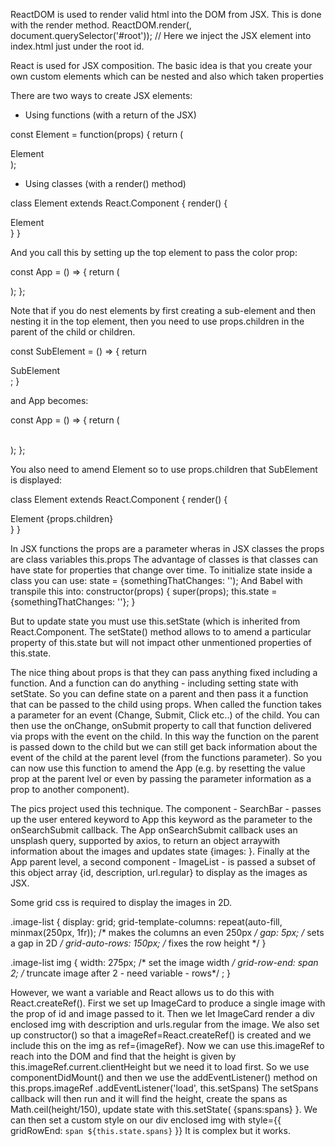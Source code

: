 ReactDOM is used to render valid html into the DOM from JSX.
This is done with the render method.
ReactDOM.render(<App />, document.querySelector('#root'));  // Here we inject the JSX <App /> element into index.html just under the root id.

React is used for JSX composition.
The basic idea is that you create your own custom elements which can be nested and also which taken properties

There are two ways to create JSX elements:
- Using functions (with a return of the JSX)

const Element = function(props) {
    return (
        <div mycolor={props.color}>Element</div>
    );


 - Using classes (with a render() method)

 class Element extends React.Component {
    render() {
        <div mycolor={this.props.color}>Element</div>
    }
 }

And you call this by setting up the top element to pass the color prop:

const App = () => {
return (
    <div><Element color="red" /></div>
);
};



Note that if you do nest elements by first creating a sub-element and then nesting it in the top element,
then you need to use props.children in the parent of the child or children.

const SubElement = () => {
return <div>SubElement</div>;
}

and App becomes:

const App = () => {
return (
    <div>
        <Element color="red">
            <SubElement/>
        </Element>    
    </div>
);
};

You also need to amend Element so to use props.children that SubElement is displayed:

 class Element extends React.Component {
    render() {
        <div mycolor={this.props.color}>
            Element
            {props.children}
        </div>
    }
 }

In JSX functions the props are a parameter wheras in JSX classes the props are class variables this.props
The advantage of classes is that classes can have state for properties that change over time.
To initialize state inside a class you can use:
state = {somethingThatChanges: '');
And Babel with transpile this into:
constructor(props) {
super(props);
this.state = {somethingThatChanges: ''};
}

But to update state you must use this.setState (which is inherited from React.Component.
The setState() method allows to to amend a particular property of this.state but will not impact other unmentioned properties of this.state.

The nice thing about props is that they can pass anything fixed including a function.
And a function can do anything - including setting state with setState.
So you can define state on a parent and then pass it a function that can be passed to the child using props. When called the function takes a parameter for an event (Change, Submit, Click etc..) of the child.
You can then use the onChange, onSubmit property to call that function delivered via props with the event on the child.
In this way the function on the parent is passed down to the child but we can still get back information about the event of the child at the parent level (from the functions parameter). So you can now use this function to amend the App (e.g. by resetting the value prop at the parent lvel or even by passing the parameter information as a prop to another component).

The pics project used this technique. The component - SearchBar - passes up the user entered keyword to App this keyword as the parameter to the onSearchSubmit callback. 
The App onSearchSubmit callback uses an unsplash query, supported by axios, to return an object arraywith information about the images and updates state {images: }. 
Finally at the App parent level, a second component - ImageList - is passed a subset of this object array {id, description, url.regular} to display as the images as JSX.

Some grid css is required to display the images in 2D.


.image-list {
    display: grid;
    grid-template-columns: repeat(auto-fill, minmax(250px, 1fr)); /* makes the columns an even 250px */
    gap: 5px;                                                     /* sets a gap in 2D */
    grid-auto-rows: 150px;                                        /* fixes the row height */
}

.image-list img {
    width: 275px;                                           /* set the image width */
    grid-row-end: span 2;                                   /* truncate image after 2 - need variable - rows*/
    ;
}

However, we want a variable and React allows us to do this with React.createRef().
First we set up ImageCard to produce a single image with the prop of id and image passed to it.
Then we let ImageCard render a div enclosed img with description and urls.regular from the image.
We also set up constructor() so that a imageRef=React.createRef() is created and we include this on the img as ref={imageRef}.
Now we can use this.imageRef to reach into the DOM and find that the height is given by this.imageRef.current.clientHeight but we need it to load first.
So we use componentDidMount() and then we use the addEventListener() method on this.props.imageRef .addEventListener('load', this.setSpans)
The setSpans callback will then run and it will find the height, create the spans as Math.ceil(height/150), update state with this.setState( {spans:spans} }.
We can then set a custom style on our div enclosed img with style={{ gridRowEnd: `span ${this.state.spans}` }}
It is complex but it works.


















